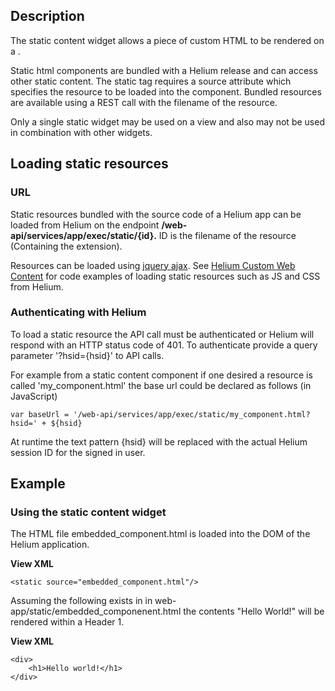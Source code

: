 ## Description

The static content widget allows a piece of custom HTML to be rendered on a [<view/>](/wiki/spaces/HTUT/pages/5737617/view).

Static html components are bundled with a Helium release and can access other static content. The static tag requires a source attribute which specifies the resource to be loaded into the component. Bundled resources are available using a REST call with the filename of the resource.

Only a single static widget may be used on a view and also may not be used in combination with other widgets.

## Loading static resources

### URL

Static resources bundled with the source code of a Helium app can be loaded from Helium on the endpoint **/web-api/services/app/exec/static/{id}.** ID is the filename of the resource (Containing the extension).

Resources can be loaded using [jquery ajax](https://api.jquery.com/jquery.ajax/). See [Helium Custom Web Content](/wiki/spaces/HTUT/pages/5738044/Helium+Custom+Web+Content) for code examples of loading static resources such as JS and CSS from Helium.

### Authenticating with Helium

To load a static resource the API call must be authenticated or Helium will respond with an HTTP status code of 401. To authenticate provide a query parameter '?hsid={hsid}' to API calls.

For example from a static content component if one desired a resource is called 'my_component.html' the base url could be declared as follows (in JavaScript)
    
    
    var baseUrl = '/web-api/services/app/exec/static/my_component.html?hsid=' + ${hsid}

At runtime the text pattern {hsid} will be replaced with the actual Helium session ID for the signed in user.

## Example

### Using the static content widget

The HTML file embedded_component.html is loaded into the DOM of the Helium application.

**View XML**
    
    
    <static source="embedded_component.html"/>

Assuming the following exists in in web-app/static/embedded_componenent.html the contents "Hello World!" will be rendered within a Header 1.

**View XML**
    
    
    <div>
    	<h1>Hello world!</h1>
    </div>
    
    
